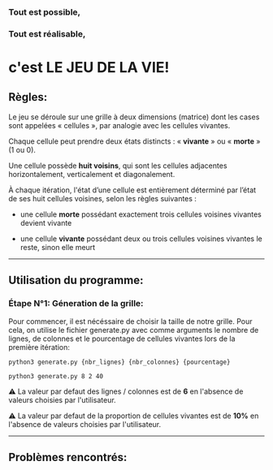 ### Tout est possible,
### Tout est réalisable, 
# c'est  **LE JEU DE LA VIE!**

## Règles: 

Le jeu se déroule sur une grille à deux dimensions (matrice) dont les cases sont appelées « cellules », par analogie avec les cellules vivantes.

Chaque cellule peut  prendre deux états distincts : « **vivante** » ou « **morte** » (1 ou 0).

Une cellule possède **huit voisins**, qui sont les cellules adjacentes horizontalement, verticalement et diagonalement.

À chaque itération, l'état d’une cellule est entièrement déterminé par l’état de ses huit cellules voisines, selon les règles suivantes :
- une cellule **morte** possédant exactement trois cellules voisines vivantes devient vivante

- une cellule **vivante** possédant deux ou trois cellules voisines vivantes le reste, sinon elle meurt

---

## Utilisation du programme:

### Étape N°1: Géneration de la grille:

Pour commencer, il est nécéssaire de choisir la taille de notre grille. Pour cela, on utilise le fichier generate.py avec comme arguments le nombre de lignes, de colonnes et le pourcentage de cellules vivantes lors de la première itération:


```shell
python3 generate.py {nbr_lignes} {nbr_colonnes} {pourcentage}
```

```shell
python3 generate.py 8 2 40
```

⚠️ La valeur par defaut des lignes / colonnes est de **6** en l'absence de valeurs choisies par l'utilisateur. 

⚠️ La valeur par defaut de la proportion de cellules vivantes est de **10%** en l'absence de valeurs choisies par l'utilisateur.

---

## Problèmes rencontrés:
